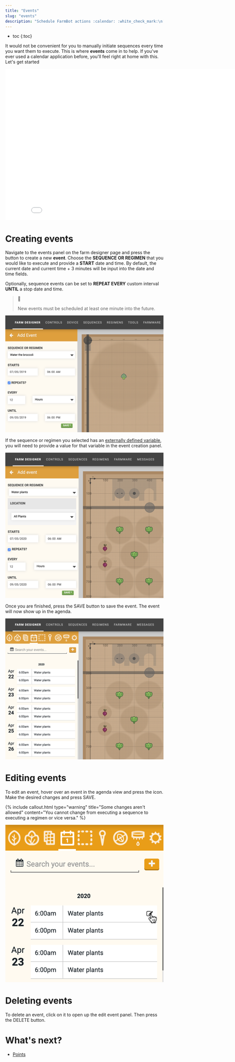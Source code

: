```yaml
---
title: "Events"
slug: "events"
description: "Schedule FarmBot actions :calendar: :white_check_mark:\n[Open this panel in the app](https://my.farm.bot/app/designer/events)"
---
```


* toc
{:toc}

It would not be convenient for you to manually initiate sequences every time you want them to execute. This is where **events** come in to help. If you've ever used a calendar application before, you'll feel right at home with this. Let's get started

<iframe class="embedly-embed" src="//cdn.embedly.com/widgets/media.html?url=http%3A%2F%2Fwww.youtube.com%2Fwatch%3Fv%3Dvwnsr8zelaY&src=http%3A%2F%2Fwww.youtube.com%2Fembed%2Fvwnsr8zelaY&type=text%2Fhtml&key=f2aa6fc3595946d0afc3d76cbbd25dc3&schema=youtube" width="854" height="480" scrolling="no" frameborder="0" allow="autoplay; fullscreen" allowfullscreen="true"></iframe>

# Creating events
Navigate to the events panel on the farm designer page and press the <span class="fb-button fb-yellow"><i class='fa fa-plus'></i></span> button to create a new **event**. Choose the **SEQUENCE OR REGIMEN** that you would like to execute and provide a **START** date and time. By default, the current date and current time + 3 minutes will be input into the date and time fields.

Optionally, sequence events can be set to **REPEAT EVERY** custom interval **UNTIL** a stop date and time.

> 📘
>
> New events must be scheduled at least one minute into the future.

![Screen Shot 2019-07-05 at 9.00.37 PM.png](_images/Screen_Shot_2019-07-05_at_9.00.37_PM.png)

If the sequence or regimen you selected has an [externally defined variable](../The-FarmBot-Web-App/sequences/externally-defined-variables.md), you will need to provide a value for that variable in the event creation panel.

![Screen Shot 2020-04-22 at 12.21.29 AM.png](_images/Screen_Shot_2020-04-22_at_12.21.29_AM.png)

Once you are finished, press the <span class="fb-button fb-green">SAVE</span> button to save the event. The event will now show up in the agenda.

![Screen Shot 2020-04-22 at 12.23.54 AM.png](_images/Screen_Shot_2020-04-22_at_12.23.54_AM.png)

# Editing events
To edit an event, hover over an event in the agenda view and press the <i class='fa fa-edit'></i> icon. Make the desired changes and press <span class="fb-button fb-green">SAVE</span>.

{%
include callout.html
type="warning"
title="Some changes aren't allowed"
content="You cannot change from executing a sequence to executing a regimen or vice versa."
%}



![Screen Shot 2020-04-22 at 12.24.13 AM.png](_images/Screen_Shot_2020-04-22_at_12.24.13_AM.png)

# Deleting events
To delete an event, click on it to open up the edit event panel. Then press the <span class="fb-button fb-red">DELETE</span> button.

# What's next?

 * [Points](../The-FarmBot-Web-App/points.md)
